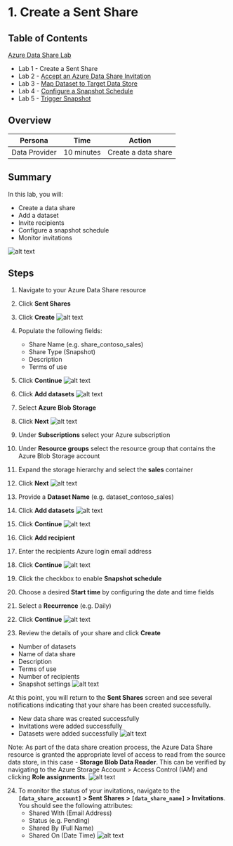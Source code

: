 # 1. Create a Sent Share

## Table of Contents
[Azure Data Share Lab](../README.md)
* Lab 1 - Create a Sent Share
* Lab 2 - [Accept an Azure Data Share Invitation](../labs/02_accept_invitation.md)
* Lab 3 - [Map Dataset to Target Data Store](../labs/03_configure_dataset.md)
* Lab 4 - [Configure a Snapshot Schedule](../labs/04_configure_snapshot.md)
* Lab 5 - [Trigger Snapshot](../labs/05_trigger_snapshot.md)

## Overview
| Persona | Time | Action |
| -----  | ----- | ----- |
| Data Provider | 10 minutes | Create a data share |

## Summary
In this lab, you will:
* Create a data share
* Add a dataset
* Invite recipients
* Configure a snapshot schedule
* Monitor invitations

![alt text](../images/azure_data_share_data_provider.png "Azure Data Share - Data Provider")

## Steps

1. Navigate to your Azure Data Share resource
2. Click **Sent Shares**
3. Click **Create**
![alt text](../images/azure_data_share_sent_share_create.png "Azure Data Share - Create Sent Share")

4. Populate the following fields:
    * Share Name (e.g. share_contoso_sales)
    * Share Type (Snapshot)
    * Description
    * Terms of use

5. Click **Continue**
![alt text](../images/azure_data_share_sent_share_details.png "Azure Data Share - Share Details")

6. Click **Add datasets**
![alt text](../images/azure_data_share_sent_share_add_dataset.png "Azure Data Share - Add Datasets")

7. Select **Azure Blob Storage**
8. Click **Next**
![alt text](../images/azure_data_share_sent_share_dataset_type.png "Azure Data Share - Dataset Type")

9. Under **Subscriptions** select your Azure subscription
10. Under **Resource groups** select the resource group that contains the Azure Blob Storage account
11. Expand the storage hierarchy and select the **sales** container
12. Click **Next**
![alt text](../images/azure_data_share_sent_share_blob_storage.png "Azure Data Share - Azure Blob Storage (Configure)")

13. Provide a **Dataset Name** (e.g. dataset_contoso_sales)
14. Click **Add datasets**
![alt text](../images/azure_data_share_sent_share_add_storage.png "Azure Data Share - Azure Blob Storage (Dataset Name)")

15. Click **Continue**
![alt text](../images/azure_data_share_sent_share_datasets.png "Azure Data Share - Datasets")

16. Click **Add recipient**
17. Enter the recipients Azure login email address
18. Click **Continue**
![alt text](../images/azure_data_share_sent_share_recipient.png "Azure Data Share - Recipients")

19. Click the checkbox to enable **Snapshot schedule**
20. Choose a desired **Start time** by configuring the date and time fields
21. Select a **Recurrence** (e.g. Daily)
22. Click **Continue**
![alt text](../images/azure_data_share_sent_share_snapshot.png "Azure Data Share - Snapshot Settings")

23. Review the details of your share and click **Create**
- Number of datasets
- Name of data share
- Description
- Terms of use
- Number of recipients
- Snapshot settings
![alt text](../images/azure_data_share_sent_share_review.png "Azure Data Share - Review and Create")

At this point, you will return to the **Sent Shares** screen and see several notifications indicating that your share has been created successfully.
* New data share was created successfully
* Invitations were added successfully
* Datasets were added successfully
![alt text](../images/azure_data_share_sent_share_success.png "Azure Data Share - Notifications")

Note: As part of the data share creation process, the Azure Data Share resource is granted the appropriate level of access to read from the source data store, in this case - **Storage Blob Data Reader**. This can be verified by navigating to the Azure Storage Account > Access Control (IAM) and clicking **Role assignments**.
![alt text](../images/azure_data_share_sent_share_role_assignment.png "Azure Data Share - Storage Blob Data Reader")

24. To monitor the status of your invitations, navigate to the **`[data_share_account]` > Sent Shares > `[data_share_name]` > Invitations**. You should see the following attributes:  
    * Shared With (Email Address)
    * Status (e.g. Pending)
    * Shared By (Full Name)
    * Shared On (Date Time)
![alt text](../images/azure_data_share_sent_share_invitations.png "Azure Data Share - Monitor Invitations")